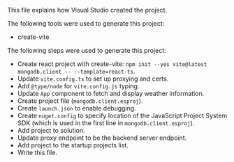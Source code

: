 This file explains how Visual Studio created the project.

The following tools were used to generate this project:
- create-vite

The following steps were used to generate this project:
- Create react project with create-vite: `npm init --yes vite@latest mongodb.client -- --template=react-ts`.
- Update `vite.config.ts` to set up proxying and certs.
- Add `@type/node` for `vite.config.js` typing.
- Update `App` component to fetch and display weather information.
- Create project file (`mongodb.client.esproj`).
- Create `launch.json` to enable debugging.
- Create `nuget.config` to specify location of the JavaScript Project System SDK (which is used in the first line in `mongodb.client.esproj`).
- Add project to solution.
- Update proxy endpoint to be the backend server endpoint.
- Add project to the startup projects list.
- Write this file.
